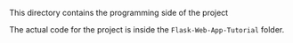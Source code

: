 This directory contains the programming side of the project






The actual code for the project is inside the `Flask-Web-App-Tutorial` folder.  
